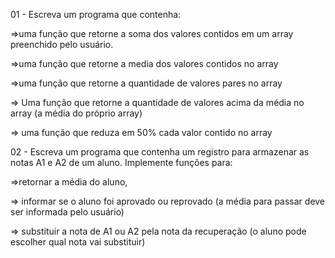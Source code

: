 01 - Escreva um programa que contenha:

=>uma função que retorne a soma dos valores contidos em um array preenchido pelo usuário.

=>uma função que retorne a media dos valores contidos no array

=>uma função que retorne a quantidade de valores pares no array

=> Uma função que retorne a quantidade de valores acima da média no array (a média do próprio array)

=> uma função que reduza em 50% cada valor contido no array

02 - Escreva um programa que contenha um registro para armazenar as notas A1 e A2 de um aluno. Implemente funções para:

=>retornar a média do aluno,

=> informar se o aluno foi aprovado ou reprovado (a média para passar deve ser informada pelo usuário)

=> substituir a nota de A1 ou A2 pela nota da recuperação (o aluno pode escolher qual nota vai substituir)
